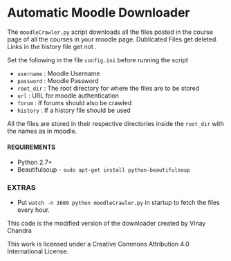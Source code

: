 # Automatic Moodle Downloader

The `moodleCrawler.py` script downloads all the files posted in the course page of all the courses in your moodle page.
Dublicated Files get deleted.
Links in the history file get not 
.

Set the following in the file `config.ini` before running the script

- `username` : Moodle Username
- `password` : Moodle Password
- `root_dir` : The root directory for where the files are to be stored
- `url` : URL for moodle authentication
- `forum` : If forums should also be crawled
- `history` : If a history file should be used

All the files are stored in their respective directories inside the `root_dir` with the names as in moodle.


#### REQUIREMENTS

- Python 2.7+
- Beautifulsoup - `sudo apt-get install python-beautifulsoup`

### EXTRAS

- Put `watch -n 3600 python moodleCrawler.py` in startup to fetch the files every hour.

This code is the modified version of the downloader created by Vinay Chandra

This work is licensed under a Creative Commons Attribution 4.0 International License.
